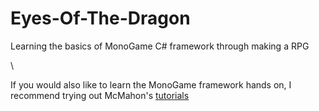 # Eyes-Of-The-Dragon
Learning the basics of MonoGame C# framework through making a RPG

\

If you would also like to learn the MonoGame framework hands on,
I recommend trying out McMahon's [tutorials](http://gameprogrammingadventures.org/eyes-of-the-dragon-tutorial-series/)

